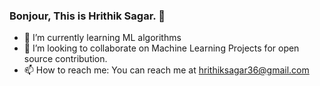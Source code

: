 ### Bonjour, This is Hrithik Sagar. 👋

- 🌱 I’m currently learning ML algorithms
- 👯 I’m looking to collaborate on Machine Learning Projects for open source contribution.
- 📫 How to reach me: You can reach me at hrithiksagar36@gmail.com
